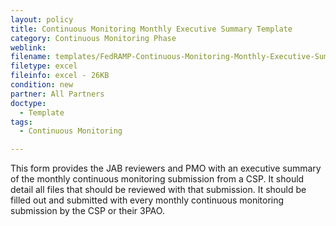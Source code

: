 ```yaml
---
layout: policy   
title: Continuous Monitoring Monthly Executive Summary Template
category: Continuous Monitoring Phase
weblink:
filename: templates/FedRAMP-Continuous-Monitoring-Monthly-Executive-Summary-Template.xlsx
filetype: excel
fileinfo: excel - 26KB
condition: new
partner: All Partners
doctype:
  - Template
tags:
  - Continuous Monitoring

---
```

This form provides the JAB reviewers and PMO with an executive summary of the monthly continuous monitoring submission from a CSP. It should detail all files that should be reviewed with that submission. It should be filled out and submitted with every monthly continuous monitoring submission by the CSP or their 3PAO.